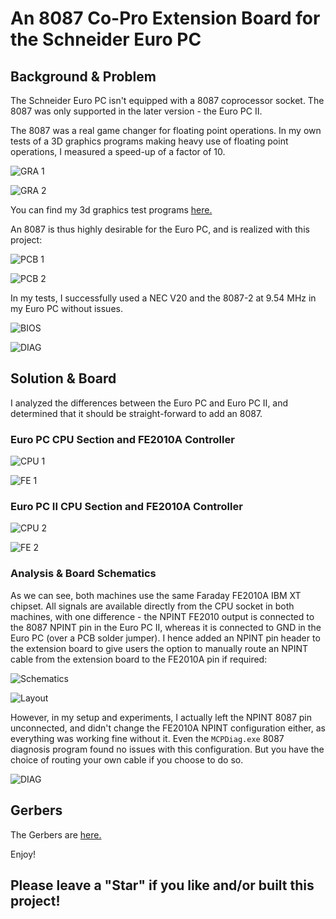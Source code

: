 # An 8087 Co-Pro Extension Board for the Schneider Euro PC  

## Background & Problem

The Schneider Euro PC isn't equipped with a 8087 coprocessor
socket. The 8087 was only supported in the later version - the Euro PC
II.

The 8087 was a real game changer for floating point operations. In my
own tests of a 3D graphics programs making heavy use of floating point
operations, I measured a speed-up of a factor of 10.

![GRA 1](pics/gra1.png) 

![GRA 2](pics/gra2.png)

You can find my 3d graphics test programs [here.](./exe/)

An 8087 is thus highly desirable for the Euro PC, and is realized with
this project: 

![PCB 1](pics/pcb.jpg) 

![PCB 2](pics/pcb2.jpg) 

In my tests, I successfully used a NEC V20 and the 8087-2 at 9.54 MHz
in my Euro PC without issues.

![BIOS](pics/bios.jpg) 

![DIAG](pics/diag.jpg)

## Solution & Board 

I analyzed the differences between the Euro PC and Euro PC II, and
determined that it should be straight-forward to add an 8087.

### Euro PC CPU Section and FE2010A Controller

![CPU 1](pics/euro-pc1-cpu.png)

![FE 1](pics/euro-pc1.png)

### Euro PC II CPU Section and FE2010A Controller

![CPU 2](pics/euro-pc2-cpu.png)

![FE 2](pics/euro-pc2-fe.png)

### Analysis & Board Schematics 

As we can see, both machines use the same Faraday FE2010A IBM XT
chipset. All signals are available directly from the CPU socket in
both machines, with one difference - the NPINT FE2010 output is
connected to the 8087 NPINT pin in the Euro PC II, whereas it is
connected to GND in the Euro PC (over a PCB solder jumper). I hence
added an NPINT pin header to the extension board to give users the
option to manually route an NPINT cable from the extension board to
the FE2010A pin if required:

![Schematics](pics/schematics.png)

![Layout](pics/board.png) 

However, in my setup and experiments, I actually left the NPINT 8087
pin unconnected, and didn't change the FE2010A NPINT configuration
either, as everything was working fine without it. Even the
`MCPDiag.exe` 8087 diagnosis program found no issues with this
configuration. But you have the choice of routing your own cable if
you choose to do so.

![DIAG](pics/diag.jpg)

## Gerbers

The Gerbers are [here.](./gerbers-v2.zip)

Enjoy!

## Please leave a "Star" if you like and/or built this project!
